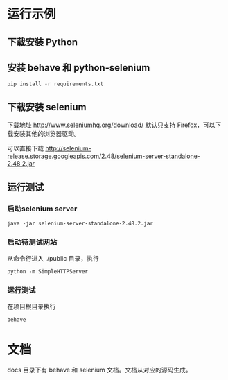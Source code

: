 # 运行示例

## 下载安装 Python

## 安装 behave 和 python-selenium

    pip install -r requirements.txt

## 下载安装 selenium 

下载地址 <http://www.seleniumhq.org/download/> 默认只支持 Firefox，可以下载安装其他的浏览器驱动。

可以直接下载 <http://selenium-release.storage.googleapis.com/2.48/selenium-server-standalone-2.48.2.jar>

## 运行测试

### 启动selenium server

    java -jar selenium-server-standalone-2.48.2.jar

### 启动待测试网站

从命令行进入 ./public 目录，执行 
    
    python -m SimpleHTTPServer

### 运行测试

在项目根目录执行

    behave

# 文档

docs 目录下有 behave 和 selenium 文档。文档从对应的源码生成。
